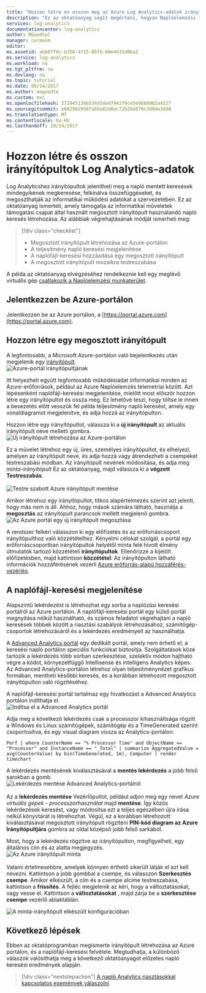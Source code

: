 ```yaml
---
title: "Hozzon létre és osszon meg az Azure Log Analytics-adatok irányítópultok |} Microsoft Docs"
description: "Ez az oktatóanyag segít megérteni, hogyan Naplóelemzési irányítópultok jelenítheti meg az összes a mentett napló keresések felkínálva egy egyetlen helyre gyűjti a környezet megtekintéséhez."
services: log-analytics
documentationcenter: log-analytics
author: MGoedtel
manager: carmonm
editor: 
ms.assetid: abb07f6c-b356-4f15-85f5-60e4415d0ba2
ms.service: log-analytics
ms.workload: na
ms.tgt_pltfrm: na
ms.devlang: na
ms.topic: tutorial
ms.date: 09/14/2017
ms.author: magoedte
ms.custom: mvc
ms.openlocfilehash: 272945134b534a5ded794379ce5e96b0902a4227
ms.sourcegitcommit: e6029b2994fa5ba82d0ac72b264879c3484e3dd0
ms.translationtype: MT
ms.contentlocale: hu-HU
ms.lasthandoff: 10/24/2017
---
```

# <a name="create-and-share-dashboards-of-log-analytics-data"></a>Hozzon létre és osszon irányítópultok Log Analytics-adatok

Log Analyticshez irányítópultok jelenítheti meg a napló mentett keresések mindegyikének megkeresése, felkínálva összefüggéseket, és megoszthatják az informatikai működési adatokat a szervezetében.  Ez az oktatóanyag ismerteti, amely támogatja az informatikai műveletek támogatási csapat által használt megosztott irányítópult használandó napló keresés létrehozása.  Az alábbiak végrehajtásának módját ismerheti meg:

> [!div class="checklist"]
> * Megosztott irányítópult létrehozása az Azure-portálon
> * A teljesítmény napló keresési megjelenítése 
> * A naplófájl-keresési hozzáadása egy megosztott irányítópult 
> * A megosztott irányítópult mozaikra testreszabása

A példa az oktatóanyag elvégzéséhez rendelkeznie kell egy meglévő virtuális gép [csatlakozik a Naplóelemzési munkaterület](log-analytics-quick-collect-azurevm.md).  
 
## <a name="log-in-to-azure-portal"></a>Jelentkezzen be Azure-portálon
Jelentkezzen be az Azure portálon, a [https://portal.azure.com](https://portal.azure.com). 

## <a name="create-a-shared-dashboard"></a>Hozzon létre egy megosztott irányítópult

A legfontosabb, a Microsoft Azure-portálon való bejelentkezés után megjelenik egy [irányítópult](../azure-portal/azure-portal-dashboards.md).<br> ![Azure-portál irányítópultjának](media/log-analytics-tutorial-dashboards/log-analytics-portal-dashboard.png)

Itt helyezheti együtt legfontosabb működésiadat informatikai minden az Azure-erőforrások, például az Azure Naplóelemzés telemetriai között.  Azt lépésenként naplófájl-keresési megjelenítése, mielőtt most először hozzon létre egy irányítópultot és ossza meg.  Ez lehetővé teszi, hogy töltse le innen a bevezetés előtt vesszük fel példa teljesítmény napló keresést, amely egy vonaldiagramot megjelenítve, és adja hozzá az irányítópulton.  

Hozzon létre egy irányítópultot, válassza ki a **új irányítópult** az aktuális irányítópult neve melletti gombra.<br> ![Új irányítópult létrehozása az Azure-portálon](media/log-analytics-tutorial-dashboards/log-analytics-create-dashboard-01.png)

Ez a művelet létrehoz egy új, üres, személyes irányítópultot, és elhelyezi, amelyen az irányítópult neve, és adja hozzá vagy átrendezheti a csempéket testreszabási módban. Az irányítópult nevének módosítása, és adja meg *minta-irányítópult* Ez az oktatóanyag, majd válassza ki a **végzett Testreszabás**.<br><br> ![Testre szabott Azure irányítópult mentése](media/log-analytics-tutorial-dashboards/log-analytics-create-dashboard-02.png)

Amikor létrehoz egy irányítópultot, titkos alapértelmezés szerint azt jelenti, hogy más nem is áll. Ahhoz, hogy mások számára látható, használja a **megosztás** az irányítópult parancsok mellett megjelenő gombra.<br> ![Az Azure portál egy új irányítópult megosztása](media/log-analytics-tutorial-dashboards/log-analytics-share-dashboard.png) 

A rendszer felkéri válasszon ki egy előfizetés és az erőforráscsoport irányítópulthoz való közzétételhez. Kényelmi célokat szolgál, a portál egy erőforráscsoportban irányítópultok helyétől minta felé hívott élmény útmutatók tartozó közzétételi **irányítópultok**.  Ellenőrizze a kijelölt előfizetésben, majd kattintson **közzététel**.  Az irányítópulton látható információk hozzáférésének vezérli [Azure erőforrás-alapú hozzáférés-vezérlés](../active-directory/role-based-access-control-configure.md).   

## <a name="visualize-a-log-search"></a>A naplófájl-keresési megjelenítése

Alapszintű lekérdezést is létrehozhat egy sorba a naplózási keresési portálról az Azure portálon. A naplófájl-keresési portál egy külső portál megnyitása nélkül használható, és számos feladatot végrehajtani a napló keresések többek között a riasztási szabályok létrehozásához, számítógép-csoportok létrehozásáról és a lekérdezés eredményeit az használhatja. 

A [Advanced Analytics portál](https://docs.loganalytics.io/docs/Learn/Getting-Started/Getting-started-with-the-Analytics-portal) egy dedikált portál, amely nem érhető el, a keresési napló portálon speciális funkciókat biztosítja. Szolgáltatások közé tartozik a lekérdezés több sorban szerkesztése, szelektív módon hajtható végre a kódot, környezetfüggő Intellisense és intelligens Analytics képes. Az Advanced Analytics-portálon létrehoz olyan teljesítménynézet grafikus formában, mentheti későbbi keresés, és a korábban létrehozott megosztott irányítópulton való rögzítéséhez.   

A naplófájl-keresési portál tartalmaz egy hivatkozást a Advanced Analytics portálon indíthatja el.<br> ![Indítsa el a Advanced Analytics portál](media/log-analytics-tutorial-dashboards/log-analytics-advancedportal-01.png)

Adja meg a következő lekérdezés csak a processzor kihasználtsága rögzíti a Windows és Linux számítógépek, számítógép és a TimeGenerated szerint csoportosítva, és egy visual diagram vissza az Analytics-portálon:

```
Perf | where CounterName == "% Processor Time" and ObjectName == "Processor" and InstanceName == "_Total" | summarize AggregatedValue = avg(CounterValue) by bin(TimeGenerated, 1m), Computer | render timechart
```

A lekérdezés mentésének kiválasztásával a **mentés lekérdezés** a jobb felső sarokban a gomb.<br> ![Lekérdezés mentése Advanced Analytics-portálról](media/log-analytics-tutorial-dashboards/log-analytics-advancedportal-02.png)<br><br> Az a **lekérdezés mentése** Vezérlőpultot, például adjon meg egy nevet *Azure virtuális gépek - processzorhasználat* majd **mentése**.  Így közös lekérdezések keresést, vagy módosítsa ezt a teljes egészében újra írása nélkül könyvtárát is létrehozhat.  Végül, ez a korábban létrehozott kiválasztásával megosztott irányítópult rögzíteni **PIN-kód diagram az Azure Irányítópultjára** gombra az oldal középső jobb felső sarkából.  

Most, hogy a lekérdezés rögzítve az irányítópulton, megfigyelheti, egy általános cím és az alatta megjegyzés.<br> ![Az Azure irányítópult minta](media/log-analytics-tutorial-dashboards/log-analytics-modify-dashboard-01.png)<br><br>  Valami értelmesebbre, amelyek könnyen érthető sikerült látják el azt kell nevezni.  Kattintson a jobb gombbal a csempe, és válasszon **Szerkesztés csempe**.  Amikor elkészült, a cím és a csempe alcíme testreszabása, kattintson a **frissítés**.  A fejléc megjelenik az kéri, hogy a változtatásokat, vagy vesse el.  Kattintson a **változtatásokat** , majd zárja be a **szerkesztése csempe** vezérlő ablaktáblán.  

![A minta-irányítópult elkészült konfigurációban](media/log-analytics-tutorial-dashboards/log-analytics-modify-dashboard-02.png)

## <a name="next-steps"></a>Következő lépések
Ebben az oktatóprogramban megismerte irányítópult létrehozása az Azure portálon, és a naplófájl-keresési felvétele.  Megtudhatja, a különböző válaszok valósíthatja meg a következő oktatóanyagot előzetes napló keresési eredmények alapján.  

> [!div class="nextstepaction"]
> [A napló Analytics riasztásokkal kapcsolatos események válaszolni](log-analytics-tutorial-response.md)